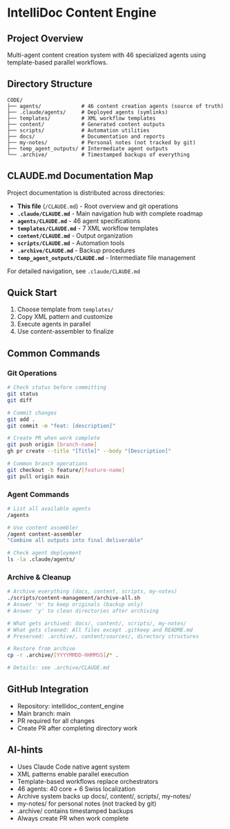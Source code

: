 # IntelliDoc Content Engine

## Project Overview
Multi-agent content creation system with 46 specialized agents using template-based parallel workflows.

## Directory Structure
```
CODE/
├── agents/             # 46 content creation agents (source of truth)
├── .claude/agents/     # Deployed agents (symlinks)
├── templates/          # XML workflow templates
├── content/            # Generated content outputs
├── scripts/            # Automation utilities
├── docs/               # Documentation and reports
├── my-notes/           # Personal notes (not tracked by git)
├── temp_agent_outputs/ # Intermediate agent outputs
└── .archive/           # Timestamped backups of everything
```

## CLAUDE.md Documentation Map

Project documentation is distributed across directories:

- **This file** (`/CLAUDE.md`) - Root overview and git operations
- **`.claude/CLAUDE.md`** - Main navigation hub with complete roadmap
- **`agents/CLAUDE.md`** - 46 agent specifications
- **`templates/CLAUDE.md`** - 7 XML workflow templates
- **`content/CLAUDE.md`** - Output organization
- **`scripts/CLAUDE.md`** - Automation tools
- **`.archive/CLAUDE.md`** - Backup procedures
- **`temp_agent_outputs/CLAUDE.md`** - Intermediate file management

For detailed navigation, see `.claude/CLAUDE.md`

## Quick Start
1. Choose template from `templates/`
2. Copy XML pattern and customize
3. Execute agents in parallel
4. Use content-assembler to finalize

## Common Commands

### Git Operations
```bash
# Check status before committing
git status
git diff

# Commit changes
git add .
git commit -m "feat: [description]"

# Create PR when work complete
git push origin [branch-name]
gh pr create --title "[Title]" --body "[Description]"

# Common branch operations
git checkout -b feature/[feature-name]
git pull origin main
```

### Agent Commands
```bash
# List all available agents
/agents

# Use content assembler
/agent content-assembler
"Combine all outputs into final deliverable"

# Check agent deployment
ls -la .claude/agents/
```

### Archive & Cleanup
```bash
# Archive everything (docs, content, scripts, my-notes)
./scripts/content-management/archive-all.sh
# Answer 'n' to keep originals (backup only)
# Answer 'y' to clean directories after archiving

# What gets archived: docs/, content/, scripts/, my-notes/
# What gets cleaned: All files except .gitkeep and README.md
# Preserved: .archive/, content/sources/, directory structures

# Restore from archive
cp -r .archive/[YYYYMMDD-HHMMSS]/* .

# Details: see .archive/CLAUDE.md
```

## GitHub Integration
- Repository: intellidoc_content_engine
- Main branch: main
- PR required for all changes
- Create PR after completing directory work

## AI-hints
- Uses Claude Code native agent system
- XML patterns enable parallel execution
- Template-based workflows replace orchestrators
- 46 agents: 40 core + 6 Swiss localization
- Archive system backs up docs/, content/, scripts/, my-notes/
- my-notes/ for personal notes (not tracked by git)
- .archive/ contains timestamped backups
- Always create PR when work complete